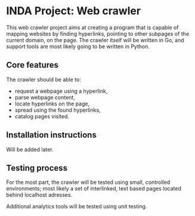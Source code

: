 # INDA Project: Web crawler

This web crawler project aims at creating a program that is capable of mapping websites by finding hyperlinks, pointing to other subpages of the current domain, on the page. The crawler itself will be written in Go, and support tools are most likely going to be written in Python.

## Core features

The crawler should be able to:

* request a webpage using a hyperlink,
* parse webpage content,
* locate hyperlinks on the page,
* spread using the found hyperlinks,
* catalog pages visited.

## Installation instructions

Will be added later.

## Testing process

For the most part, the crawler will be tested using small, controlled environments; most likely a set of interlinked, text based pages located behind localhost adresses.

Additional analytics tools will be tested using unit testing.
